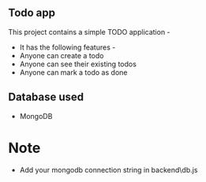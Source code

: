 ## Todo app

This project contains a simple TODO application -

- It has the following features -
- Anyone can create a todo
- Anyone can see their existing todos
- Anyone can mark a todo as done

## Database used

- MongoDB

# Note

- Add your mongodb connection string in backend\db.js

